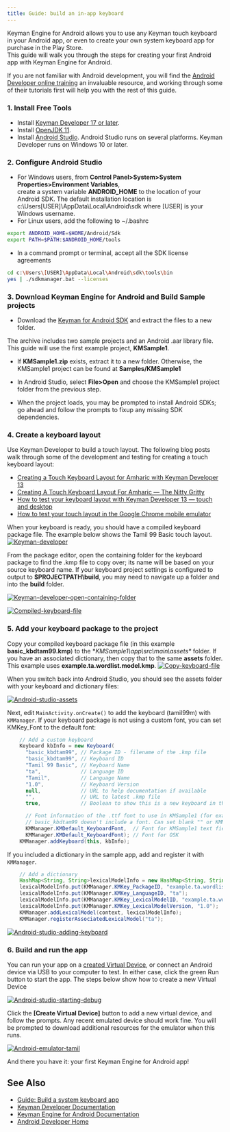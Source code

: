 ```yaml
---
title: Guide: build an in-app keyboard
---
```


Keyman Engine for Android allows you to use any Keyman touch keyboard in your Android app, or even to create your own
system keyboard app for purchase in the Play Store.<br/>
This guide will walk you through the steps for creating your first Android app with Keyman Engine for Android.

If you are not familiar with Android development, you will find the 
[Android Developer online training](https://developer.android.com/training/index.html) an invaluable 
resource, and working through some of their tutorials first will help you with the rest of this guide.

### 1. Install Free Tools
* Install [Keyman Developer 17 or later](https://keyman.com/developer/).
* Install [OpenJDK 11](https://learn.microsoft.com/en-us/java/openjdk/download#openjdk-11).
* Install [Android Studio](https://developer.android.com/studio/index.html).
    Android Studio runs on several platforms. Keyman Developer runs on Windows 10 or later.

### 2. Configure Android Studio
* For Windows users, from **Control Panel>System>System Properties>Environment Variables**,<br/>
        create a system variable **ANDROID_HOME** to the location of your Android SDK. The default
        installation location is<br/>
        c:\Users\[USER]\AppData\Local\Android\sdk where [USER] is your Windows username.
* For Linux users, add the following to ~/.bashrc
```bash
export ANDROID_HOME=$HOME/Android/Sdk
export PATH=$PATH:$ANDROID_HOME/tools
```
* In a command prompt or terminal, accept all the SDK license agreements
```bash
cd c:\Users\[USER]\AppData\Local\Android\sdk\tools\bin
yes | ./sdkmanager.bat --licenses
```

### 3. Download Keyman Engine for Android and Build Sample projects
* Download the [Keyman for Android SDK](https://keyman.com/engine)
        and extract the files to a new folder.

The archive includes two sample projects and an Android .aar library file. This guide will use the first
    example project, **KMSample1**.

* If **KMSample1.zip** exists, extract it to a new folder. Otherwise, the KMSample1 project
        can be found at **Samples/KMSample1**
* In Android Studio, select **File&gt;Open** and choose the KMSample1 project folder from
        the previous step.

* When the project loads, you may be prompted to install Android SDKs; go ahead and follow the prompts to
        fixup any missing SDK dependencies.

### 4. Create a keyboard layout
Use Keyman Developer to build a touch layout. The following blog posts walk through some of the development and
    testing for creating a touch keyboard layout:

* [Creating a Touch Keyboard Layout for Amharic with Keyman Developer 13](/developer/13.0/guides/develop/creating-a-touch-keyboard-layout-for-amharic-with-keyman-developer-10")
* [Creating A Touch Keyboard Layout For Amharic — The Nitty Gritty](/developer/13.0/guides/develop/creating-a-touch-keyboard-layout-for-amharic-the-nitty-gritty)
* [How to test your keyboard layout with Keyman Developer 13 — touch and desktop](/developer/13.0/guides/test/how-to-test-your-keyboard-layout-with-keyman-developer-10-touch-and-desktop)
* [How to test your touch layout in the Google Chrome mobile emulator](/developer/13.0/guides/test/how-to-test-your-touch-layout-in-the-google-chrome-mobile-emulator)

When your keyboard is ready, you should have a compiled keyboard package file. The example below shows the
    Tamil 99 Basic touch layout.
[<img src="/cdn/dev/img/engine/android/14.0/guides/in-app/touch-layout-800wi.png" title="Keyman-developer" alt="Keyman-developer">](/cdn/dev/img/engine/android/14.0/guides/in-app/touch-layout.png)

From the package editor, open the containing folder for the keyboard package to find the .kmp file to copy over; its name will be based on
    your source keyboard name. If your keyboard project settings is configured to output to **$PROJECTPATH\build**,
  you may need to navigate up a folder and into the <strong>build</strong> folder.

[<img src="/cdn/dev/img/engine/android/14.0/guides/in-app/open-containing-folder-800wi.png" title="Keyman-developer-open-containing-folder" alt="Keyman-developer-open-containing-folder">](/cdn/dev/img/engine/android/14.0/guides/in-app/open-containing-folder.png)

[<img src="/cdn/dev/img/engine/android/14.0/guides/in-app/compiled-keyboard-file-800wi.png" title="Compiled-keyboard-file" alt="Compiled-keyboard-file">](/cdn/dev/img/engine/android/14.0/guides/in-app/compiled-keyboard-file.png)

### 5. Add your keyboard package to the project
Copy your compiled keyboard package file (in this example **basic_kbdtam99.kmp**) to the
    **KMSample1\app\src\main\assets\** folder. If you have an associated dictionary, then copy that to the
    same **assets** folder. This example uses **example.ta.wordlist.model.kmp**.
[<img src="/cdn/dev/img/engine/android/14.0/guides/in-app/copy-keyboard-file-800wi.png" title="Copy-keyboard-file" alt="Copy-keyboard-file">](/cdn/dev/img/engine/android/14.0/guides/in-app/copy-keyboard-file.png)

When you switch back into Android Studio, you should see the assets folder
    with your keyboard and dictionary files:

[<img src="/cdn/dev/img/engine/android/14.0/guides/in-app/android-studio-assets-800wi.png" title="Android-studio-assets" alt="Android-studio-assets">](/cdn/dev/img/engine/android/14.0/guides/in-app/android-studio-assets.png)

Next, edit `MainActivity.onCreate()` to add the keyboard (tamil99m) with `KMManager`.
    If your keyboard package is not using a custom font, you can set KMKey_Font to the default font:
```java
    // Add a custom keyboard
    Keyboard kbInfo = new Keyboard(
      "basic_kbdtam99", // Package ID - filename of the .kmp file
      "basic_kbdtam99", // Keyboard ID
      "Tamil 99 Basic", // Keyboard Name
      "ta",             // Language ID
      "Tamil",          // Language Name
      "1.0",            // Keyboard Version
      null,             // URL to help documentation if available
      "",               // URL to latest .kmp file
      true,             // Boolean to show this is a new keyboard in the keyboard picker

      // Font information of the .ttf font to use in KMSample1 (for example "aava1.ttf").
      // basic_kbdtam99 doesn't include a font. Can set blank "" or KMManager.KMDefault_KeyboardFont
      KMManager.KMDefault_KeyboardFont,  // Font for KMSample1 text field
      KMManager.KMDefault_KeyboardFont); // Font for OSK
    KMManager.addKeyboard(this, kbInfo);
```
If you included a dictionary in the sample app, add and register it with `KMManager`.
```java
    // Add a dictionary
    HashMap<String, String>lexicalModelInfo = new HashMap<String, String>();
    lexicalModelInfo.put(KMManager.KMKey_PackageID, "example.ta.wordlist");
    lexicalModelInfo.put(KMManager.KMKey_LanguageID, "ta");
    lexicalModelInfo.put(KMManager.KMKey_LexicalModelID, "example.ta.wordlist");
    lexicalModelInfo.put(KMManager.KMKey_LexicalModelVersion, "1.0");
    KMManager.addLexicalModel(context, lexicalModelInfo);
    KMManager.registerAssociatedLexicalModel("ta");
```

[<img src="/cdn/dev/img/engine/android/14.0/guides/in-app/android-studio-adding-keyboard-800wi.png" title="Android-studio-adding-keyboard" alt="Android-studio-adding-keyboard">](/cdn/dev/img/engine/android/14.0/guides/in-app/android-studio-adding-keyboard.png)

### 6. Build and run the app
You can run your app on a [created Virtual Device](https://developer.android.com/studio/run/managing-avds.html),
    or connect an Android device via USB to your computer to test. In either case, click the green Run button to start
    the app. The steps below show how to create a new Virtual Device

[<img src="/cdn/dev/img/engine/android/14.0/guides/in-app/android-studio-starting-debug-800wi.png" title="Android-studio-starting-debug" alt="Android-studio-starting-debug">](/cdn/dev/img/engine/android/14.0/guides/in-app/android-studio-starting-debug.png)

Click the **[Create Virtual Device]** button to add a new virtual device, and follow the prompts. Any recent emulated
    device should work fine. You will be prompted to download additional resources for the emulator when this runs.

[<img src="/cdn/dev/img/engine/android/14.0/guides/in-app/android-emulator-tamil-800wi.png" title="Android-emulator-tamil" alt="Android-emulator-tamil">](/cdn/dev/img/engine/android/14.0/guides/in-app/android-emulator-tamil.png)

And there you have it: your first Keyman Engine for Android app!

## See Also
* [Guide: Build a system keyboard app](../system-keyboard/)
* [Keyman Developer Documentation](/developer/17.0/)
* [Keyman Engine for Android Documentation](/developer/engine/android/17.0/)
* [Android Developer Home](https://developer.android.com/index.html)
